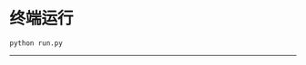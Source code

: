 # 终端运行

```shell
python run.py
```
**********************************************************************************************************************************************************************************************************************************************************************************************************************************************